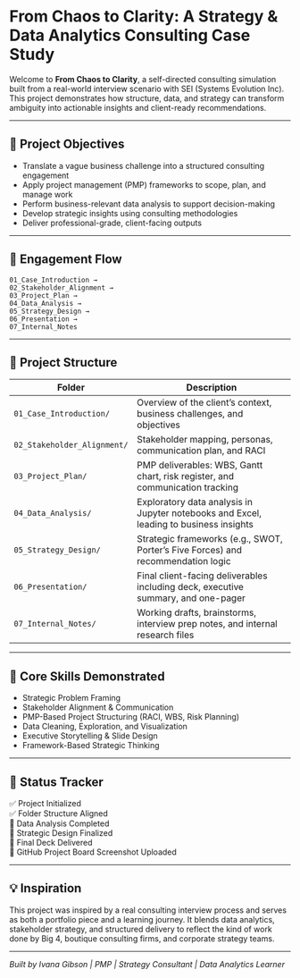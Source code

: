 
# From Chaos to Clarity: A Strategy & Data Analytics Consulting Case Study

Welcome to **From Chaos to Clarity**, a self-directed consulting simulation built from a real-world interview scenario with SEI (Systems Evolution Inc). This project demonstrates how structure, data, and strategy can transform ambiguity into actionable insights and client-ready recommendations.

---

## 🎯 Project Objectives

- Translate a vague business challenge into a structured consulting engagement
- Apply project management (PMP) frameworks to scope, plan, and manage work
- Perform business-relevant data analysis to support decision-making
- Develop strategic insights using consulting methodologies
- Deliver professional-grade, client-facing outputs

---

## 🧭 Engagement Flow

```
01_Case_Introduction → 
02_Stakeholder_Alignment → 
03_Project_Plan → 
04_Data_Analysis → 
05_Strategy_Design → 
06_Presentation → 
07_Internal_Notes
```

---

## 📁 Project Structure

| Folder | Description |
|--------|-------------|
| `01_Case_Introduction/` | Overview of the client’s context, business challenges, and objectives |
| `02_Stakeholder_Alignment/` | Stakeholder mapping, personas, communication plan, and RACI |
| `03_Project_Plan/` | PMP deliverables: WBS, Gantt chart, risk register, and communication tracking |
| `04_Data_Analysis/` | Exploratory data analysis in Jupyter notebooks and Excel, leading to business insights |
| `05_Strategy_Design/` | Strategic frameworks (e.g., SWOT, Porter’s Five Forces) and recommendation logic |
| `06_Presentation/` | Final client-facing deliverables including deck, executive summary, and one-pager |
| `07_Internal_Notes/` | Working drafts, brainstorms, interview prep notes, and internal research files |

---

## 🧠 Core Skills Demonstrated

- Strategic Problem Framing  
- Stakeholder Alignment & Communication  
- PMP-Based Project Structuring (RACI, WBS, Risk Planning)  
- Data Cleaning, Exploration, and Visualization  
- Executive Storytelling & Slide Design  
- Framework-Based Strategic Thinking  

---

## 🚀 Status Tracker

✅ Project Initialized  
✅ Folder Structure Aligned  
🔲 Data Analysis Completed  
🔲 Strategic Design Finalized  
🔲 Final Deck Delivered  
🔲 GitHub Project Board Screenshot Uploaded  

---

## 💡 Inspiration

This project was inspired by a real consulting interview process and serves as both a portfolio piece and a learning journey. It blends data analytics, stakeholder strategy, and structured delivery to reflect the kind of work done by Big 4, boutique consulting firms, and corporate strategy teams.

---

*Built by Ivana Gibson | PMP | Strategy Consultant | Data Analytics Learner*
